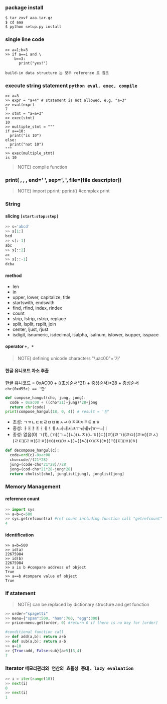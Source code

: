 ### package install
~~~
$ tar zxvf aaa.tar.gz
$ cd aaa
$ python setup.py install
~~~

### single line code
~~~
>> a=1;b=3
>> if a==1 and \
    b==3:
      print("yes!")
~~~

``` build-in data structure 는 모두 reference 로 참조 ```

### execute string statement ```python eval, exec, compile ``` 
~~~
>> a=3
>> expr = "a+4" # statement is not allowed, e.g. "a=3"
>> eval(expr)
7
>> stmt = "a=a+3"
>> exec(stmt)
10
>> multiple_stmt = """
if a==10:
  print("is 10")
else:
  print("not 10") 
"""
>> exec(multiple_stmt)
is 10
~~~
> NOTE) compile function 

### print( , , , end=' ', sep=', ', file=[file descriptor])
> NOTE) import pprint; pprint() #complex print 

### String
#### slicing ``` [start:stop:step] ```
~~~python
>> s='abcd'
>> s[1:]
bcd
>> s[:-1]
abc
>> s[::2]
ac
>> s[::-1]
dcba
~~~
#### method 
* len
* in
* upper, lower, capitalize, title
* startswith, endswith
* find, rfind, index, rindex
* count
* strip, lstrip, rstrip, replace
* split, lsplit, rsplit, join 
* center, ljust, rjust
* isdigit, isnumeric, isdecimal, isalpha, isalnum, islower, isupper, isspace
#### operator ``` +, * ```
> NOTE) defining unicode characters "\uac00"='가'
#### 한글 유니코드 자소 추출
한글 유니코드 = 0xAC00 + ((초성순서*21) + 중성순서)*28 + 종성순서
``` chr(0xd55c) == '한' ```
~~~python
def compose_hangul(cho, jung, jong):
  code = 0xac00 + ((cho*21)+jung)*28+jong
  return chr(code)
print(compose_hangul(18, 0, 4)) # result = '한'
~~~

* 초성: ㄱㄲㄴㄷㄸㄹㅁㅂㅃㅅㅆㅇㅈㅉㅊㅋㅌㅍㅎ
* 중성: ㅏㅐㅑㅒㅓㅔㅕㅖㅗㅘㅙㅚㅛㅜㅝㅞㅟㅠㅡㅢㅣ
* 종성: 없음(0) ㄱ(1), (ㄲ)(ㄱㅅ)(ㄴ)(ㄴㅈ)(ㄴㅎ)(ㄷ)(ㄹ)(ㄹㄱ)(ㄹㅁ)(ㄹㅂ)(ㄹㅅ)(ㄹㅌ)(ㄹㅍ)(ㄹㅎ)(ㅁ)(ㅂ)(ㅂㅅ)(ㅅ)(ㅆ)(ㅇ)(ㅈ)(ㅊ)(ㅋ)(ㅌ)(ㅍ)(ㅎ)
~~~python
def decompose_hangul(c):
  code=ord(c)-0xac00
  cho=code//(21*28)
  jung=(code-cho*21*28)//28
  jong=(cod-cho*21*28-jung*28)
  return cholist[cho], junglist[jung], jonglist[jong]
~~~


### Memory Management
#### reference count
~~~python
>> import sys
>> a=b=c=500
>> sys.getrefcount(a) #ref count including function call "getrefcount" (actual reference = return value - 1)
4 
~~~
#### identification
~~~
>> a=b=500
>> id(a)
22675984
>> id(b)
22675984
>> a is b #compare address of object
True
>> a==b #compare value of object
True
~~~

### If statement
> NOTE) can be replaced by dictionary structure and get function
~~~python
>> order="spagetti"
>> menu={"spam":500, "ham":700, "egg":300}
>> price=menu.get(order, 0) #return 0 if there is no key for [order]
~~~
~~~python
#conditional function call
>> def add(a,b): return a+b
>> def sub(a,b): return a-b
>> a=10
>> {True:add, False:sub}[a>5](3,4)
7
~~~

### Iterator ``` 메모리관리와 연산의 효율성 증대, lazy evaluation ``` 
~~~python
>> i = iter(range(10))
>> next(i)
0
>> next(i)
1
~~~
